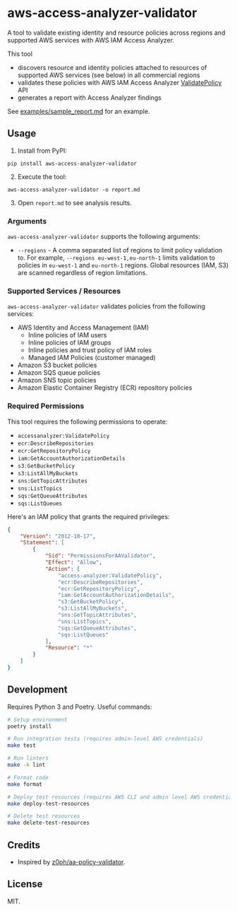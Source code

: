 # aws-access-analyzer-validator

A tool to validate existing identity and resource policies across regions
and supported AWS services with AWS IAM Access Analyzer.

This tool
* discovers resource and identity policies attached to resources of supported
  AWS services (see below) in all commercial regions
* validates these policies with AWS IAM Access Analyzer [ValidatePolicy](https://docs.aws.amazon.com/access-analyzer/latest/APIReference/API_ValidatePolicy.html)
  API
* generates a report with Access Analyzer findings

See [examples/sample_report.md](examples/sample_report.md) for an example.

## Usage

1. Install from PyPI:

  ```
  pip install aws-access-analyzer-validator
  ```

2. Execute the tool:

  ```
  aws-access-analyzer-validator -o report.md
  ```

3. Open `report.md` to see analysis results.

### Arguments

`aws-access-analyzer-validator` supports the following arguments:

* `--regions` - A comma separated list of regions to limit policy
  validation to. For example, `--regions eu-west-1,eu-north-1` limits
  validation to policies in `eu-west-1` and `eu-north-1` regions. Global
  resources (IAM, S3) are scanned regardless of region limitations.

### Supported Services / Resources

`aws-access-analyzer-validator` validates policies from the following
services:

* AWS Identity and Access Management (IAM)
  * Inline policies of IAM users
  * Inline policies of IAM groups
  * Inline policies and trust policy of IAM roles
  * Managed IAM Policies (customer managed)
* Amazon S3 bucket policies
* Amazon SQS queue policies
* Amazon SNS topic policies
* Amazon Elastic Container Registry (ECR) repository policies

### Required Permissions

This tool requires the following permissions to operate:

* `accessanalyzer:ValidatePolicy`
* `ecr:DescribeRepositories`
* `ecr:GetRepositoryPolicy`
* `iam:GetAccountAuthorizationDetails`
* `s3:GetBucketPolicy`
* `s3:ListAllMyBuckets`
* `sns:GetTopicAttributes`
* `sns:ListTopics`
* `sqs:GetQueueAttributes`
* `sqs:ListQueues`

Here's an IAM policy that grants the required privileges:

```json
{
    "Version": "2012-10-17",
    "Statement": [
        {
            "Sid": "PermissionsForAAValidator",
            "Effect": "Allow",
            "Action": [
                "access-analyzer:ValidatePolicy",
                "ecr:DescribeRepositories",
                "ecr:GetRepositoryPolicy",
                "iam:GetAccountAuthorizationDetails",
                "s3:GetBucketPolicy",
                "s3:ListAllMyBuckets",
                "sns:GetTopicAttributes",
                "sns:ListTopics",
                "sqs:GetQueueAttributes",
                "sqs:ListQueues"
            ],
            "Resource": "*"
        }
    ]
}
```

## Development

Requires Python 3 and Poetry. Useful commands:

```bash
# Setup environment
poetry install

# Run integration tests (requires admin-level AWS credentials)
make test

# Run linters
make -k lint

# Format code
make format

# Deploy test resources (requires AWS CLI and admin level AWS credentials)
make deploy-test-resources

# Delete test resources
make delete-test-resources
```

## Credits

* Inspired by [z0ph/aa-policy-validator](https://github.com/z0ph/aa-policy-validator).

## License

MIT.
